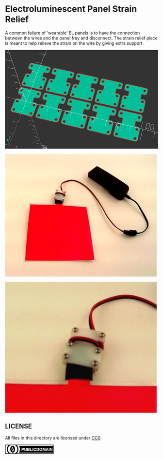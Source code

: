 Electroluminescent Panel Strain Relief
===

A common failure of 'wearable' EL panels is to have the connection between
the wires and the panel fray and disconnect.
The strain relief piece is meant to help relieve the strain on the wire
by giving extra support.

![strain relief OpenSCAD](img/strain-relief-screenshot.png)

![strain relief whole](img/strain-relief-whole.png)

![strain relief closeup](img/strain-relief-closeup.png)

LICENSE
---

All files in this directory are licensed under [CC0](https://creativecommons.org/share-your-work/public-domain/cc0/)

![cc0](/img/cc/thin/cc-zero.svg)
